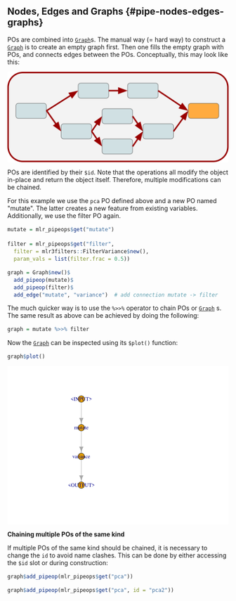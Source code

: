 ## Nodes, Edges and Graphs {#pipe-nodes-edges-graphs}



POs are combined into [`Graph`](https://mlr3pipelines.mlr-org.com/reference/Graph.html)s.
The manual way (= hard way) to construct a [`Graph`](https://mlr3pipelines.mlr-org.com/reference/Graph.html)  is to create an empty graph first.
Then one fills the empty graph with POs, and connects edges between the POs.
Conceptually, this may look like this:

<img src="images/po_nodes.svg" style="display: block; margin: auto;" />

POs are identified by their `$id`.
Note that the operations all modify the object in-place and return the object itself.
Therefore, multiple modifications can be chained.

For this example we use the `pca` PO defined above and a new PO named "mutate".
The latter creates a new feature from existing variables.
Additionally, we use the filter PO again.


```r
mutate = mlr_pipeops$get("mutate")

filter = mlr_pipeops$get("filter",
  filter = mlr3filters::FilterVariance$new(),
  param_vals = list(filter.frac = 0.5))
```


```r
graph = Graph$new()$
  add_pipeop(mutate)$
  add_pipeop(filter)$
  add_edge("mutate", "variance")  # add connection mutate -> filter
```

The much quicker way is to use the `%>>%` operator to chain POs or [`Graph`](https://mlr3pipelines.mlr-org.com/reference/Graph.html) s.
The same result as above can be achieved by doing the following:


```r
graph = mutate %>>% filter
```

Now the [`Graph`](https://mlr3pipelines.mlr-org.com/reference/Graph.html)  can be inspected using its `$plot()` function:


```r
graph$plot()
```

<img src="04-pipelines-nodes-edges-graphs_files/figure-html/04-pipelines-nodes-edges-graphs-006-1.svg" width="672" style="display: block; margin: auto;" />

**Chaining multiple POs of the same kind**

If multiple POs of the same kind should be chained, it is necessary to change the `id` to avoid name clashes.
This can be done by either accessing the `$id` slot or during construction:


```r
graph$add_pipeop(mlr_pipeops$get("pca"))
```


```r
graph$add_pipeop(mlr_pipeops$get("pca", id = "pca2"))
```
